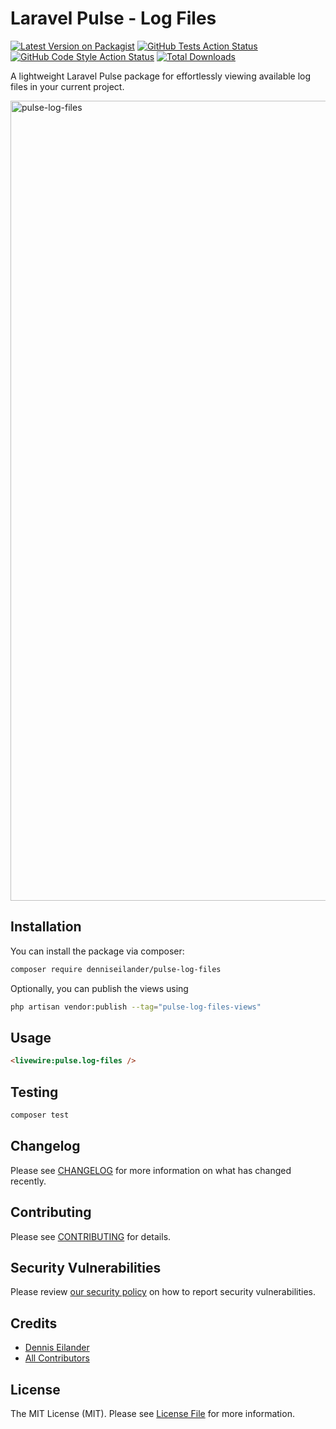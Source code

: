 # Laravel Pulse - Log Files

[![Latest Version on Packagist](https://img.shields.io/packagist/v/denniseilander/pulse-log-files.svg?style=flat-square)](https://packagist.org/packages/denniseilander/pulse-log-files)
[![GitHub Tests Action Status](https://img.shields.io/github/actions/workflow/status/denniseilander/pulse-log-files/run-tests.yml?branch=main&label=tests&style=flat-square)](https://github.com/denniseilander/pulse-log-files/actions?query=workflow%3Arun-tests+branch%3Amain)
[![GitHub Code Style Action Status](https://img.shields.io/github/actions/workflow/status/denniseilander/pulse-log-files/fix-php-code-style-issues.yml?branch=main&label=code%20style&style=flat-square)](https://github.com/denniseilander/pulse-log-files/actions?query=workflow%3A"Fix+PHP+code+style+issues"+branch%3Amain)
[![Total Downloads](https://img.shields.io/packagist/dt/denniseilander/pulse-log-files.svg?style=flat-square)](https://packagist.org/packages/denniseilander/pulse-log-files)

A lightweight Laravel Pulse package for effortlessly viewing available log files in your current project.

<img width="1280" alt="pulse-log-files" src="https://github.com/denniseilander/pulse-log-files/assets/3907144/f39b0004-1338-4234-9bf0-c0ec95abcb64">


## Installation

You can install the package via composer:

```bash
composer require denniseilander/pulse-log-files
```

Optionally, you can publish the views using

```bash
php artisan vendor:publish --tag="pulse-log-files-views"
```

## Usage

```html
<livewire:pulse.log-files />
```

## Testing

```bash
composer test
```

## Changelog

Please see [CHANGELOG](CHANGELOG.md) for more information on what has changed recently.

## Contributing

Please see [CONTRIBUTING](CONTRIBUTING.md) for details.

## Security Vulnerabilities

Please review [our security policy](../../security/policy) on how to report security vulnerabilities.

## Credits

- [Dennis Eilander](https://github.com/denniseilander)
- [All Contributors](../../contributors)

## License

The MIT License (MIT). Please see [License File](LICENSE.md) for more information.
